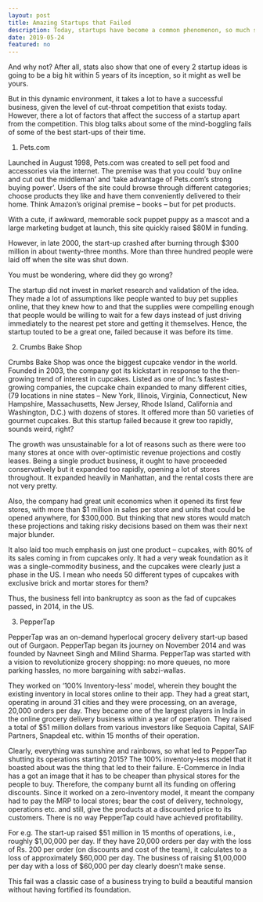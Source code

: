```yaml
---
layout: post
title: Amazing Startups that Failed
description: Today, startups have become a common phenomenon, so much so that statistics show at least 3 startups are founded every second around the globe.
date: 2019-05-24
featured: no
---
```

And why not? After all, stats also show that one of every 2 startup ideas is going to be a big hit within 5 years of its inception, so it might as well be yours.

But in this dynamic environment, it takes a lot to have a successful business, given the level of cut-throat competition that exists today. However, there a lot of factors that affect the success of a startup apart from the competition. This blog talks about some of the mind-boggling fails of some of the best start-ups of their time.

1. Pets.com

Launched in August 1998, Pets.com was created to sell pet food and accessories via the internet. The premise was that you could ‘buy online and cut out the middleman’ and ‘take advantage of Pets.com’s strong buying power’. Users of the site could browse through different categories; choose products they like and have them conveniently delivered to their home. Think Amazon’s original premise – books – but for pet products.

With a cute, if awkward, memorable sock puppet puppy as a mascot and a large marketing budget at launch, this site quickly raised $80M in funding.

However, in late 2000, the start-up crashed after burning through $300 million in about twenty-three months. More than three hundred people were laid off when the site was shut down.

You must be wondering, where did they go wrong?

The startup did not invest in market research and validation of the idea. They made a lot of assumptions like people wanted to buy pet supplies online, that they knew how to and that the supplies were compelling enough that people would be willing to wait for a few days instead of just driving immediately to the nearest pet store and getting it themselves. Hence, the startup touted to be a great one, failed because it was before its time.

2. Crumbs Bake Shop

Crumbs Bake Shop was once the biggest cupcake vendor in the world. Founded in 2003, the company got its kickstart in response to the then-growing trend of interest in cupcakes. Listed as one of Inc.’s fastest-growing companies, the cupcake chain expanded to many different cities, (79 locations in nine states – New York, Illinois, Virginia, Connecticut, New Hampshire, Massachusetts, New Jersey, Rhode Island, California and Washington, D.C.) with dozens of stores. It offered more than 50 varieties of gourmet cupcakes. But this startup failed because it grew too rapidly, sounds weird, right?

The growth was unsustainable for a lot of reasons such as there were too many stores at once with over-optimistic revenue projections and costly leases.  Being a single product business, it ought to have proceeded conservatively but it expanded too rapidly, opening a lot of stores throughout. It expanded heavily in Manhattan, and the rental costs there are not very pretty.

Also, the company had great unit economics when it opened its first few stores, with more than $1 million in sales per store and units that could be opened anywhere, for $300,000. But thinking that new stores would match these projections and taking risky decisions based on them was their next major blunder.

It also laid too much emphasis on just one product – cupcakes, with 80% of its sales coming in from cupcakes only. It had a very weak foundation as it was a single-commodity business, and the cupcakes were clearly just a phase in the US. I mean who needs 50 different types of cupcakes with exclusive brick and mortar stores for them?

Thus, the business fell into bankruptcy as soon as the fad of cupcakes passed, in 2014, in the US.

3. PepperTap

PepperTap was an on-demand hyperlocal grocery delivery start-up based out of Gurgaon. PepperTap began its journey on November 2014 and was founded by Navneet Singh and Milind Sharma. PepperTap was started with a vision to revolutionize grocery shopping: no more queues, no more parking hassles, no more bargaining with sabzi-wallas.

They worked on ‘100% Inventory-less’ model, wherein they bought the existing inventory in local stores online to their app. They had a great start, operating in around 31 cities and they were processing, on an average, 20,000 orders per day. They became one of the largest players in India in the online grocery delivery business within a year of operation. They raised a total of $51 million dollars from various investors like Sequoia Capital, SAIF Partners, Snapdeal etc. within 15 months of their operation.

Clearly, everything was sunshine and rainbows, so what led to PepperTap shutting its operations starting 2015? The 100% inventory-less model that it boasted about was the thing that led to their failure. E-Commerce in India has a got an image that it has to be cheaper than physical stores for the people to buy. Therefore, the company burnt all its funding on offering discounts. Since it worked on a zero-inventory model, it meant the company had to pay the MRP to local stores; bear the cost of delivery, technology, operations etc. and still, give the products at a discounted price to its customers. There is no way PepperTap could have achieved profitability.

For e.g. The start-up raised $51 million in 15 months of operations, i.e., roughly $1,00,000 per day. If they have 20,000 orders per day with the loss of Rs. 200 per order (on discounts and cost of the team), it calculates to a loss of approximately $60,000 per day. The business of raising $1,00,000 per day with a loss of $60,000 per day clearly doesn’t make sense.

This fail was a classic case of a business trying to build a beautiful mansion without having fortified its foundation.

